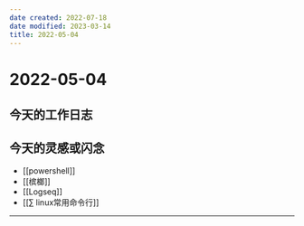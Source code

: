 ```yaml
---
date created: 2022-07-18
date modified: 2023-03-14
title: 2022-05-04
---
```


# 2022-05-04

## 今天的工作日志

## 今天的灵感或闪念

- [[powershell]]
- [[槟榔]]
- [[Logseq]]
- [[∑ linux常用命令行]]
---

